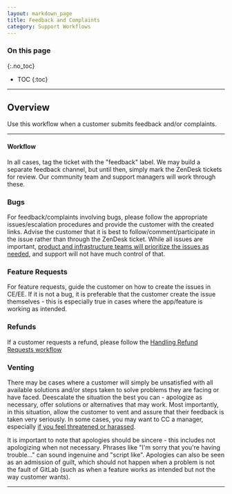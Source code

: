 ```yaml
---
layout: markdown_page
title: Feedback and Complaints
category: Support Workflows
---
```


### On this page
{:.no_toc}

- TOC
{:toc}

---

## Overview

Use this workflow when a customer submits feedback and/or complaints.

---

#### Workflow

In all cases, tag the ticket with the "feedback" label. We may build a separate feedback channel, but until then, simply mark the ZenDesk tickets for review. Our community team and support managers will work through these.


### Bugs

For feedback/complaints involving bugs, please follow the appropriate issues/escalation procedures and provide the customer with the created links. Advise the customer that it is best to follow/comment/participate in the issue rather than through the ZenDesk ticket. While all issues are important, [product and infrastructure teams will prioritize the issues as needed](https://github.com/daijapan/test/tree/master/support/workflows/services/support_workflows/issue_escalations.html#issue-prioritization), and support will not have much control of that.

### Feature Requests

For feature requests, guide the customer on how to create the issues in CE/EE. If it is not a bug, it is preferable that the customer create the issue themselves - this is especially true in cases where the app/feature is working as intended.

### Refunds

If a customer requests a refund, please follow the [Handling Refund Requests workflow](https://github.com/daijapan/test/tree/master/support/workflows/shared/support_workflows/handling_refund_requests.html)

### Venting

There may be cases where a customer will simply be unsatisfied with all available solutions and/or steps taken to solve problems they are facing or have faced. Deescalate the situation the best you can - apologize as necessary, offer solutions or alternatives that may work. Most importantly, in this situation, allow the customer to vent and assure that their feedback is taken very seriously. In some cases, you may want to CC a manager, especially [if you feel threatened or harassed](https://github.com/daijapan/test/tree/master/support/#what-if-i-feel-threatened-or-harassed-while-handling-a-support-request). 

It is important to note that apologies should be sincere - this includes not apologizing when not necessary. Phrases like "I'm sorry that you're having trouble..." can sound ingenuine and "script like". Apologies can also be seen as an admission of guilt, which should not happen when a problem is not the fault of GitLab (such as when a feature works as intended but not the way customer wants). 

---
